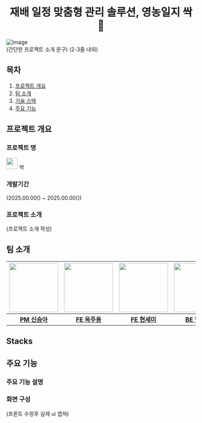 # <div align="center">재배 일정 맞춤형 관리 솔루션, **영농일지 싹 :seedling:**</div>
![Image](https://github.com/user-attachments/assets/aa543ff0-538c-4ed4-976d-a2ad8f711eba)
<br/>
(간단한 프로젝트 소개 문구) (2-3줄 내외)

## 목차
1. [프로젝트 개요](#1)
2. [팀 소개](#2)
3. [기술 스텍](#2)
4. [주요 기능](#3)


## <span id ="1"> 프로젝트 개요 </span>
### 프로젝트 명 
<img src ="https://github.com/user-attachments/assets/a2247d3e-3007-4ff4-90d4-c601d452a6cf" width="30" height="30"> 싹

### 개발기간 
(2025.00.00() ~ 2025.00.00())
### 프로젝트 소개
(프로젝트 소개 작성)

## <span id ="2"> 팀 소개 </span>
|<img src="https://avatars.githubusercontent.com/pppineappple" width="130" height="130"/>|<img src="https://avatars.githubusercontent.com/OckJuYong" width="130" height="130"/>|<img src="https://avatars.githubusercontent.com/SemiHyeon" width="130" height="130"/>|<img src="https://avatars.githubusercontent.com/maeng555" width="130" height="130"/>|<img src="https://avatars.githubusercontent.com/h0725j" width="130" height="130"/>|<img src="" width="130" height="130"/>|
|:-:|:-:|:-:|:-:|:-:|:-:|
|[**PM 신승아**](https://github.com/pppineappple)|[**FE 옥주용**](https://github.com/OckJuYong)|[**FE 현세미**](https://github.com/SemiHyeon)|[**BE 맹진영**](https://github.com/maeng555)|[**BE 최현지**](https://github.com/h0725j)|[**DE 박재원**]()|

## <span id ="3"> Stacks </span>

## <span id ="4"> 주요 기능 </span>
### 주요 기능 설명

### 화면 구성
(프론트 수정후 실제 ui 캡쳐)

<!--

**Here are some ideas to get you started:**

🙋‍♀️ A short introduction - what is your organization all about?
🌈 Contribution guidelines - how can the community get involved?
👩‍💻 Useful resources - where can the community find your docs? Is there anything else the community should know?
🍿 Fun facts - what does your team eat for breakfast?
🧙 Remember, you can do mighty things with the power of [Markdown](https://docs.github.com/github/writing-on-github/getting-started-with-writing-and-formatting-on-github/basic-writing-and-formatting-syntax)
-->
